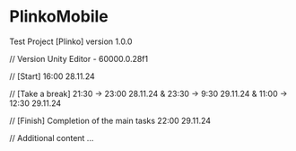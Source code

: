 # PlinkoMobile
 Test Project [Plinko] version 1.0.0

// Version Unity Editor - 60000.0.28f1

// [Start] 16:00 28.11.24

// [Take a break] 21:30 -> 23:00 28.11.24 & 23:30 -> 9:30 29.11.24 & 11:00 -> 12:30 29.11.24

// [Finish] Completion of the main tasks 22:00 29.11.24

// Additional content ...